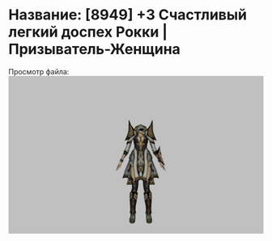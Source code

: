 # Название: [8949] +3 Счастливый легкий доспех Рокки | Призыватель-Женщина

Просмотр файла:
![p090032.png](p090032.png)